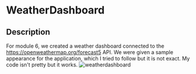 # WeatherDashboard

## Description

For module 6, we created a weather dashboard connected to the https://openweathermap.org/forecast5 API. We were given a sample appearance for the application, which I tried to follow but it is not exact. My code isn't pretty but it works. ![weatherdashboard](https://github.com/setsuk0/WeatherDashboard/assets/48462732/e2a4376e-17e6-4442-b36e-46fae93a7ed0)
